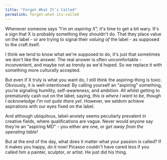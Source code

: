 ```yaml
---
title: "Forget What It's Called"
permalink: forget-what-its-called
---
```


Whenever someone says *"I'm an aspiring X",* it's time to get a bit wary. It's a sign that X is probably something they shouldn't do. That they place value on the label - or are trying to signal their *valuing of* the label - as supposed to the craft itself.

I think we tend to know what we're supposed to do, it's just that sometimes we don't like the answer. The real answer is often uncomfortable - inconvenient, and maybe not as trendy as we'd hoped. So we replace it with something more culturally accepted.

But even if X truly is what you want do, I still think the aspiring-thing is toxic. Obviously, it is well-intentioned: By calling yourself an "aspiring" something, you’re signaling humility, self-awareness, and ambition. All whilst getting to prematurely cash out on the label; saying, *this is where I want to be, though I acknowledge I'm not quite there yet*. However, we seldom achieve aspirations with our eyes fixed on the label.

And although ubiquitous, label-anxiety seems peculiarly prevalent in creative fields, where qualifications are vague. Never would anyone say they're an "aspiring MD" - you either are one, or *get away from the operating table!*

But at the end of the day, what does it matter what your passion is called? If it makes you happy, *do it now!* Picasso couldn't have cared less if you called him a painter, sculptor, or artist. He just did his thing.

